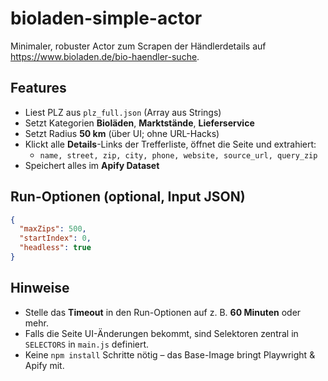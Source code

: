 # bioladen-simple-actor

Minimaler, robuster Actor zum Scrapen der Händlerdetails auf https://www.bioladen.de/bio-haendler-suche.

## Features
- Liest PLZ aus `plz_full.json` (Array aus Strings)
- Setzt Kategorien **Bioläden**, **Marktstände**, **Lieferservice**
- Setzt Radius **50 km** (über UI; ohne URL-Hacks)
- Klickt alle **Details**-Links der Trefferliste, öffnet die Seite und extrahiert:
  - `name, street, zip, city, phone, website, source_url, query_zip`
- Speichert alles im **Apify Dataset**

## Run-Optionen (optional, Input JSON)
```json
{
  "maxZips": 500,
  "startIndex": 0,
  "headless": true
}
```

## Hinweise
- Stelle das **Timeout** in den Run-Optionen auf z. B. **60 Minuten** oder mehr.
- Falls die Seite UI-Änderungen bekommt, sind Selektoren zentral in `SELECTORS` in `main.js` definiert.
- Keine `npm install` Schritte nötig – das Base-Image bringt Playwright & Apify mit.
